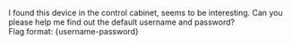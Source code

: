 I found this device in the control cabinet, seems to be interesting. Can you please help me find out the default username and password?<br>
Flag format: {username-password}